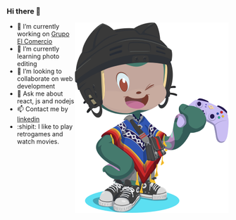 ### Hi there 👋

<img align="right" alt="octocat" src="docs/octocat.png" width="349" height="433" />

- :telescope: I’m currently working on [Grupo El Comercio](https://grupoelcomercio.com.pe)
- :seedling: I’m currently learning photo editing
- :two_men_holding_hands: I’m looking to collaborate on web development
- :speech_balloon: Ask me about react, js and nodejs
- :mailbox: Contact me by [linkedin](https://www.linkedin.com/in/marcos-choque-61049543)
- :shipit: I like to play retrogames and watch movies.